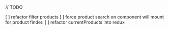 // TODO

[ ] refactor filter products
[ ] force product search on component will mount for product finder.
[ ] refactor currentProducts into redux
